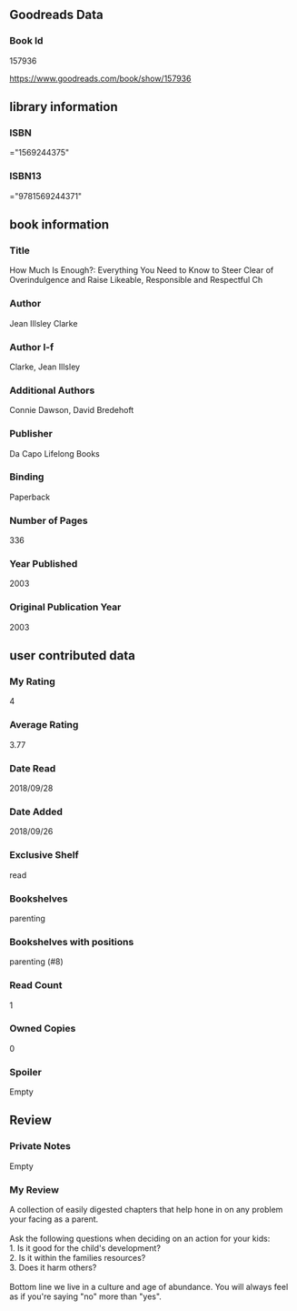 <!-- This template shows how to bulk convert all columns of data into one markdown file -->
<!-- caveat: substitution key matches column headers from default export. You will get a KeyError if there's a mismatch -->

## Goodreads Data

### Book Id 

157936

https://www.goodreads.com/book/show/157936

## library information

### ISBN 
="1569244375"

### ISBN13 
="9781569244371"

## book information

### Title
How Much Is Enough?: Everything You Need to Know to Steer Clear of Overindulgence and Raise Likeable, Responsible and Respectful Ch

### Author 
Jean Illsley Clarke

### Author l-f 
Clarke, Jean Illsley

### Additional Authors
Connie Dawson, David Bredehoft

### Publisher 
Da Capo Lifelong Books

### Binding
Paperback

### Number of Pages
336

### Year Published
2003

### Original Publication Year 
2003

## user contributed data

### My Rating
4

### Average Rating
3.77

### Date Read
2018/09/28

### Date Added
2018/09/26

### Exclusive Shelf
read

### Bookshelves
parenting

### Bookshelves with positions
parenting (#8)

### Read Count
1

### Owned Copies
0

### Spoiler 
Empty

## Review

### Private Notes
Empty

### My Review
A collection of easily digested chapters that help hone in on any problem your facing as a parent.<br/><br/>Ask the following questions when deciding on an action for your kids:<br/>1. Is it good for the child's development?<br/>2. Is it within the families resources?<br/>3. Does it harm others?<br/><br/>Bottom line we live in a culture and age of abundance. You will always feel as if you're saying "no" more than "yes".